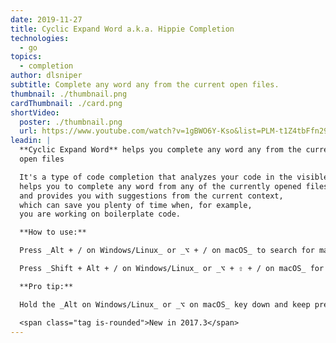 ```yaml
---
date: 2019-11-27
title: Cyclic Expand Word a.k.a. Hippie Completion
technologies:
  - go
topics:
  - completion
author: dlsniper
subtitle: Complete any word any from the current open files.
thumbnail: ./thumbnail.png
cardThumbnail: ./card.png
shortVideo:
  poster: ./thumbnail.png
  url: https://www.youtube.com/watch?v=1gBWO6Y-Kso&list=PLM-t1Z4tbFfn291KlSOQE_ulCAyzXO3uA
leadin: |
  **Cyclic Expand Word** helps you complete any word any from the current
  open files

  It's a type of code completion that analyzes your code in the visible scope,
  helps you to complete any word from any of the currently opened files,
  and provides you with suggestions from the current context,
  which can save you plenty of time when, for example,
  you are working on boilerplate code.

  **How to use:**

  Press _Alt + / on Windows/Linux_ or _⌥ + / on macOS_ to search for matching words before the caret or choose _Code | Completion | Cyclic Expand Word_.

  Press _Shift + Alt + / on Windows/Linux_ or _⌥ + ⇧ + / on macOS_ for searching words after the caret or choose _Code | Completion | Cyclic Expand Word (Backward)_.

  **Pro tip:**

  Hold the _Alt on Windows/Linux_ or _⌥ on macOS_ key down and keep pressing / until you get to the word you need.

  <span class="tag is-rounded">New in 2017.3</span>
---
```


